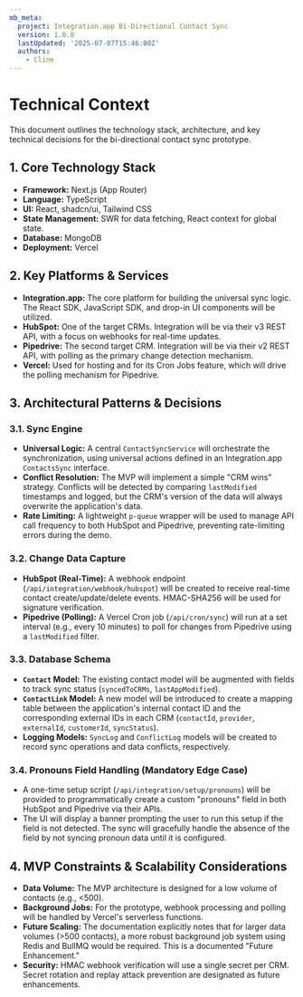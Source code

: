 ```yaml
---
mb_meta:
  project: Integration.app Bi-Directional Contact Sync
  version: 1.0.0
  lastUpdated: '2025-07-07T15:46:00Z'
  authors:
    - Cline
---
```


# Technical Context

This document outlines the technology stack, architecture, and key technical decisions for the bi-directional contact sync prototype.

## 1. Core Technology Stack

-   **Framework:** Next.js (App Router)
-   **Language:** TypeScript
-   **UI:** React, shadcn/ui, Tailwind CSS
-   **State Management:** SWR for data fetching, React context for global state.
-   **Database:** MongoDB
-   **Deployment:** Vercel

## 2. Key Platforms & Services

-   **Integration.app:** The core platform for building the universal sync logic. The React SDK, JavaScript SDK, and drop-in UI components will be utilized.
-   **HubSpot:** One of the target CRMs. Integration will be via their v3 REST API, with a focus on webhooks for real-time updates.
-   **Pipedrive:** The second target CRM. Integration will be via their v2 REST API, with polling as the primary change detection mechanism.
-   **Vercel:** Used for hosting and for its Cron Jobs feature, which will drive the polling mechanism for Pipedrive.

## 3. Architectural Patterns & Decisions

### 3.1. Sync Engine

-   **Universal Logic:** A central `ContactSyncService` will orchestrate the synchronization, using universal actions defined in an Integration.app `ContactsSync` interface.
-   **Conflict Resolution:** The MVP will implement a simple "CRM wins" strategy. Conflicts will be detected by comparing `lastModified` timestamps and logged, but the CRM's version of the data will always overwrite the application's data.
-   **Rate Limiting:** A lightweight `p-queue` wrapper will be used to manage API call frequency to both HubSpot and Pipedrive, preventing rate-limiting errors during the demo.

### 3.2. Change Data Capture

-   **HubSpot (Real-Time):** A webhook endpoint (`/api/integration/webhook/hubspot`) will be created to receive real-time contact create/update/delete events. HMAC-SHA256 will be used for signature verification.
-   **Pipedrive (Polling):** A Vercel Cron job (`/api/cron/sync`) will run at a set interval (e.g., every 10 minutes) to poll for changes from Pipedrive using a `lastModified` filter.

### 3.3. Database Schema

-   **`Contact` Model:** The existing contact model will be augmented with fields to track sync status (`syncedToCRMs`, `lastAppModified`).
-   **`ContactLink` Model:** A new model will be introduced to create a mapping table between the application's internal contact ID and the corresponding external IDs in each CRM (`contactId`, `provider`, `externalId`, `customerId`, `syncStatus`).
-   **Logging Models:** `SyncLog` and `ConflictLog` models will be created to record sync operations and data conflicts, respectively.

### 3.4. Pronouns Field Handling (Mandatory Edge Case)

-   A one-time setup script (`/api/integration/setup/pronouns`) will be provided to programmatically create a custom "pronouns" field in both HubSpot and Pipedrive via their APIs.
-   The UI will display a banner prompting the user to run this setup if the field is not detected. The sync will gracefully handle the absence of the field by not syncing pronoun data until it is configured.

## 4. MVP Constraints & Scalability Considerations

-   **Data Volume:** The MVP architecture is designed for a low volume of contacts (e.g., <500).
-   **Background Jobs:** For the prototype, webhook processing and polling will be handled by Vercel's serverless functions.
-   **Future Scaling:** The documentation explicitly notes that for larger data volumes (>500 contacts), a more robust background job system using Redis and BullMQ would be required. This is a documented "Future Enhancement."
-   **Security:** HMAC webhook verification will use a single secret per CRM. Secret rotation and replay attack prevention are designated as future enhancements.

